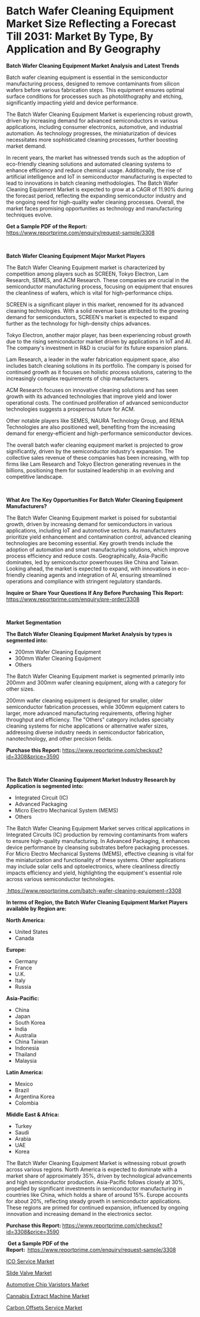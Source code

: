 <p><h1>Batch Wafer Cleaning Equipment Market Size Reflecting a Forecast Till 2031: Market By Type, By Application and By Geography</h1></p><p><strong>Batch Wafer Cleaning Equipment Market Analysis and Latest Trends</strong></p>
<p><p>Batch wafer cleaning equipment is essential in the semiconductor manufacturing process, designed to remove contaminants from silicon wafers before various fabrication steps. This equipment ensures optimal surface conditions for processes such as photolithography and etching, significantly impacting yield and device performance. </p><p>The Batch Wafer Cleaning Equipment Market is experiencing robust growth, driven by increasing demand for advanced semiconductors in various applications, including consumer electronics, automotive, and industrial automation. As technology progresses, the miniaturization of devices necessitates more sophisticated cleaning processes, further boosting market demand. </p><p>In recent years, the market has witnessed trends such as the adoption of eco-friendly cleaning solutions and automated cleaning systems to enhance efficiency and reduce chemical usage. Additionally, the rise of artificial intelligence and IoT in semiconductor manufacturing is expected to lead to innovations in batch cleaning methodologies. The Batch Wafer Cleaning Equipment Market is expected to grow at a CAGR of 11.90% during the forecast period, reflecting the expanding semiconductor industry and the ongoing need for high-quality wafer cleaning processes. Overall, the market faces promising opportunities as technology and manufacturing techniques evolve.</p></p>
<p><strong>Get a Sample PDF of the Report:&nbsp;</strong> <a href="https://www.reportprime.com/enquiry/request-sample/3308">https://www.reportprime.com/enquiry/request-sample/3308</a></p>
<p>&nbsp;</p>
<p><strong>Batch Wafer Cleaning Equipment Major Market Players</strong></p>
<p><p>The Batch Wafer Cleaning Equipment market is characterized by competition among players such as SCREEN, Tokyo Electron, Lam Research, SEMES, and ACM Research. These companies are crucial in the semiconductor manufacturing process, focusing on equipment that ensures the cleanliness of wafers, which is vital for high-performance chips.</p><p>SCREEN is a significant player in this market, renowned for its advanced cleaning technologies. With a solid revenue base attributed to the growing demand for semiconductors, SCREEN's market is expected to expand further as the technology for high-density chips advances.</p><p>Tokyo Electron, another major player, has been experiencing robust growth due to the rising semiconductor market driven by applications in IoT and AI. The company's investment in R&D is crucial for its future expansion plans.</p><p>Lam Research, a leader in the wafer fabrication equipment space, also includes batch cleaning solutions in its portfolio. The company is poised for continued growth as it focuses on holistic process solutions, catering to the increasingly complex requirements of chip manufacturers.</p><p>ACM Research focuses on innovative cleaning solutions and has seen growth with its advanced technologies that improve yield and lower operational costs. The continued proliferation of advanced semiconductor technologies suggests a prosperous future for ACM.</p><p>Other notable players like SEMES, NAURA Technology Group, and RENA Technologies are also positioned well, benefiting from the increasing demand for energy-efficient and high-performance semiconductor devices.</p><p>The overall batch wafer cleaning equipment market is projected to grow significantly, driven by the semiconductor industry's expansion. The collective sales revenue of these companies has been increasing, with top firms like Lam Research and Tokyo Electron generating revenues in the billions, positioning them for sustained leadership in an evolving and competitive landscape.</p></p>
<p>&nbsp;</p>
<p><strong>What Are The Key Opportunities For Batch Wafer Cleaning Equipment Manufacturers?</strong></p>
<p><p>The Batch Wafer Cleaning Equipment market is poised for substantial growth, driven by increasing demand for semiconductors in various applications, including IoT and automotive sectors. As manufacturers prioritize yield enhancement and contamination control, advanced cleaning technologies are becoming essential. Key growth trends include the adoption of automation and smart manufacturing solutions, which improve process efficiency and reduce costs. Geographically, Asia-Pacific dominates, led by semiconductor powerhouses like China and Taiwan. Looking ahead, the market is expected to expand, with innovations in eco-friendly cleaning agents and integration of AI, ensuring streamlined operations and compliance with stringent regulatory standards.</p></p>
<p><strong>Inquire or Share Your Questions If Any Before Purchasing This Report:</strong> <a href="https://www.reportprime.com/enquiry/pre-order/3308">https://www.reportprime.com/enquiry/pre-order/3308</a></p>
<p>&nbsp;</p>
<p><strong>Market Segmentation</strong></p>
<p><strong>The Batch Wafer Cleaning Equipment Market Analysis by types is segmented into:</strong></p>
<p><ul><li>200mm Wafer Cleaning Equipment</li><li>300mm Wafer Cleaning Equipment</li><li>Others</li></ul></p>
<p><p>The Batch Wafer Cleaning Equipment market is segmented primarily into 200mm and 300mm wafer cleaning equipment, along with a category for other sizes. </p><p>200mm wafer cleaning equipment is designed for smaller, older semiconductor fabrication processes, while 300mm equipment caters to larger, more advanced manufacturing requirements, offering higher throughput and efficiency. The "Others" category includes specialty cleaning systems for niche applications or alternative wafer sizes, addressing diverse industry needs in semiconductor fabrication, nanotechnology, and other precision fields.</p></p>
<p><strong>Purchase this Report:&nbsp;</strong><a href="https://www.reportprime.com/checkout?id=3308&price=3590">https://www.reportprime.com/checkout?id=3308&price=3590</a></p>
<p>&nbsp;</p>
<p><strong>The Batch Wafer Cleaning Equipment Market Industry Research by Application is segmented into:</strong></p>
<p><ul><li>Integrated Circuit (IC)</li><li>Advanced Packaging</li><li>Micro Electro Mechanical System (MEMS)</li><li>Others</li></ul></p>
<p><p>The Batch Wafer Cleaning Equipment Market serves critical applications in Integrated Circuits (IC) production by removing contaminants from wafers to ensure high-quality manufacturing. In Advanced Packaging, it enhances device performance by cleansing substrates before packaging processes. For Micro Electro Mechanical Systems (MEMS), effective cleaning is vital for the miniaturization and functionality of these systems. Other applications may include solar cells and optoelectronics, where cleanliness directly impacts efficiency and yield, highlighting the equipment's essential role across various semiconductor technologies.</p></p>
<p><a href="https://www.reportprime.com/batch-wafer-cleaning-equipment-r3308">&nbsp;https://www.reportprime.com/batch-wafer-cleaning-equipment-r3308</a></p>
<p><strong>In terms of Region, the Batch Wafer Cleaning Equipment Market Players available by Region are:</strong></p>
<p>
    <p> <strong> North America: </strong>
        <ul>
            <li>United States</li>
            <li>Canada</li>
        </ul>
        </p> 
    <p> <strong> Europe: </strong>
        <ul>
            <li>Germany</li>
            <li>France</li>
            <li>U.K.</li>
            <li>Italy</li>
            <li>Russia</li>
        </ul>
        </p> 
    <p> <strong> Asia-Pacific: </strong>
        <ul>
            <li>China</li>
            <li>Japan</li>
            <li>South Korea</li>
            <li>India</li>
            <li>Australia</li>
            <li>China Taiwan</li>
            <li>Indonesia</li>
            <li>Thailand</li>
            <li>Malaysia</li>
        </ul>
        </p> 
    <p> <strong> Latin America: </strong>
        <ul>
            <li>Mexico</li>
            <li>Brazil</li>
            <li>Argentina Korea</li>
            <li>Colombia</li>
        </ul>
        </p> 
    <p> <strong> Middle East & Africa: </strong>
        <ul>
            <li>Turkey</li>
            <li>Saudi</li>
            <li>Arabia</li>
            <li>UAE</li>
            <li>Korea</li>
        </ul>
    </p>
    </p>
<p><p>The Batch Wafer Cleaning Equipment Market is witnessing robust growth across various regions. North America is expected to dominate with a market share of approximately 35%, driven by technological advancements and high semiconductor production. Asia-Pacific follows closely at 30%, propelled by significant investments in semiconductor manufacturing in countries like China, which holds a share of around 15%. Europe accounts for about 20%, reflecting steady growth in semiconductor applications. These regions are primed for continued expansion, influenced by ongoing innovation and increasing demand in the electronics sector.</p></p>
<p><strong>Purchase this Report: </strong><a href="https://www.reportprime.com/checkout?id=3308&price=3590">https://www.reportprime.com/checkout?id=3308&price=3590</a></p>
<p>&nbsp;<strong>Get a Sample PDF of the Report:&nbsp;&nbsp;</strong><a href="https://www.reportprime.com/enquiry/request-sample/3308">https://www.reportprime.com/enquiry/request-sample/3308</a></p>
<p><strong></strong></p>
<p><p><a href="https://www.linkedin.com/pulse/global-ico-service-market-opportunities-challenges2024-qqpke?trackingId=5MkLQdXmS2aoOKv%2FYjr4Rg%3D%3D">ICO Service Market</a></p><p><a href="https://www.linkedin.com/pulse/slide-valve-market2024-2031-industry-insights-investment-gaubf?trackingId=ZwMA%2BgIqTYmYgPqG2jN3JA%3D%3D">Slide Valve Market</a></p><p><a href="https://github.com/GenaGaines34/Market-Research-Report-List-1/blob/main/automotive-chip-varistors-market.md">Automotive Chip Varistors Market</a></p><p><a href="https://issuu.com/reportprime-2/docs/cannabis-extract-machine-market-siz_a0702de023ffd2">Cannabis Extract Machine Market</a></p><p><a href="https://issuu.com/reportprime-2/docs/carbon-offsets-service-market-size-_a14413b2ab44e4">Carbon Offsets Service Market</a></p></p>